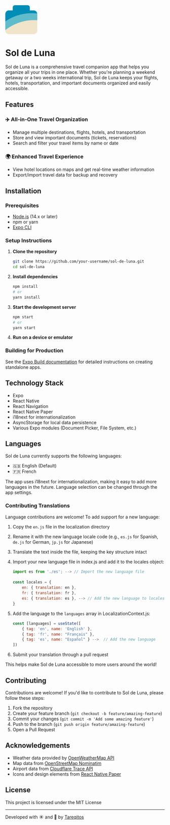 <div align="left">

<img src="assets/icon-online.png" width="20%">

# Sol de Luna

</div>

Sol de Luna is a comprehensive travel companion app that helps you organize all your trips in one place. Whether you're planning a weekend getaway or a two weeks international trip, Sol de Luna keeps your flights, hotels, transportation, and important documents organized and easily accessible.

## Features

### ✈️ All-in-One Travel Organization

- Manage multiple destinations, flights, hotels, and transportation
- Store and view important documents (tickets, reservations)
- Search and filter your travel items by name or date

### 🌍 Enhanced Travel Experience

- View hotel locations on maps and get real-time weather information
- Export/import travel data for backup and recovery

## Installation

### Prerequisites

- [Node.js](https://nodejs.org/) (14.x or later)
- npm or yarn
- [Expo CLI](https://docs.expo.dev/get-started/installation/)

### Setup Instructions

1. **Clone the repository**

   ```bash
   git clone https://github.com/your-username/sol-de-luna.git
   cd sol-de-luna
   ```

2. **Install dependencies**

   ```bash
   npm install
   # or
   yarn install
   ```

3. **Start the development server**

   ```bash
   npm start
   # or
   yarn start
   ```

4. **Run on a device or emulator**

### Building for Production

See the [Expo Build documentation](https://docs.expo.dev/distribution/building-standalone-apps/) for detailed instructions on creating standalone apps.

## Technology Stack

- Expo
- React Native
- React Navigation
- React Native Paper
- i18next for internationalization
- AsyncStorage for local data persistence
- Various Expo modules (Document Picker, File System, etc.)

## Languages

Sol de Luna currently supports the following languages:

- 🇬🇧 English (Default)
- 🇫🇷 French

The app uses i18next for internationalization, making it easy to add more languages in the future. Language selection can be changed through the app settings.

### Contributing Translations

Language contributions are welcome! To add support for a new language:

1. Copy the `en.js` file in the localization directory
2. Rename it with the new language locale code (e.g., `es.js` for Spanish, `de.js` for German, `jp.js` for Japanese)
3. Translate the text inside the file, keeping the key structure intact
4. Import your new language file in index.js and add it to the locales object:

   ```javascript
   import es from './es'; --> // Import the new language file

   const locales = {
       en: { translation: en },
       fr: { translation: fr },
       es: { translation: es }, --> // Add the new language to locales
   }
   ```

5. Add the language to the `languages` array in LocalizationContext.js:
   ```javascript
   const [languages] = useState([
       { tag: 'en', name: 'English' },
       { tag: 'fr', name: "Français" },
       { tag: 'es', name: "Español" } -->  // Add the new language
   ])
   ```
6. Submit your translation through a pull request

This helps make Sol de Luna accessible to more users around the world!

## Contributing

Contributions are welcome! If you'd like to contribute to Sol de Luna, please follow these steps:

1. Fork the repository
2. Create your feature branch (`git checkout -b feature/amazing-feature`)
3. Commit your changes (`git commit -m 'Add some amazing feature'`)
4. Push to the branch (`git push origin feature/amazing-feature`)
5. Open a Pull Request

## Acknowledgements

- Weather data provided by [OpenWeatherMap API](https://openweathermap.org/)
- Map data from [OpenStreetMap Nominatim](https://nominatim.openstreetmap.org/ui/search.html)
- Airport data from [Cloudflare Trace API](https://github.com/fawazahmed0/cloudflare-trace-api)
- Icons and design elements from [React Native Paper](https://callstack.github.io/react-native-paper/)

## License

This project is licensed under the MIT License

---

Developed with ☀️ and 🌙 by [Tareqitos](https://github.com/tareqitos)
